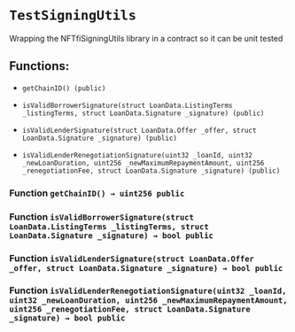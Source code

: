 # `TestSigningUtils`

Wrapping the NFTfiSigningUtils library in a contract so it can be unit tested

## Functions:

- `getChainID() (public)`

- `isValidBorrowerSignature(struct LoanData.ListingTerms _listingTerms, struct LoanData.Signature _signature) (public)`

- `isValidLenderSignature(struct LoanData.Offer _offer, struct LoanData.Signature _signature) (public)`

- `isValidLenderRenegotiationSignature(uint32 _loanId, uint32 _newLoanDuration, uint256 _newMaximumRepaymentAmount, uint256 _renegotiationFee, struct LoanData.Signature _signature) (public)`

### Function `getChainID() → uint256 public`

### Function `isValidBorrowerSignature(struct LoanData.ListingTerms _listingTerms, struct LoanData.Signature _signature) → bool public`

### Function `isValidLenderSignature(struct LoanData.Offer _offer, struct LoanData.Signature _signature) → bool public`

### Function `isValidLenderRenegotiationSignature(uint32 _loanId, uint32 _newLoanDuration, uint256 _newMaximumRepaymentAmount, uint256 _renegotiationFee, struct LoanData.Signature _signature) → bool public`
